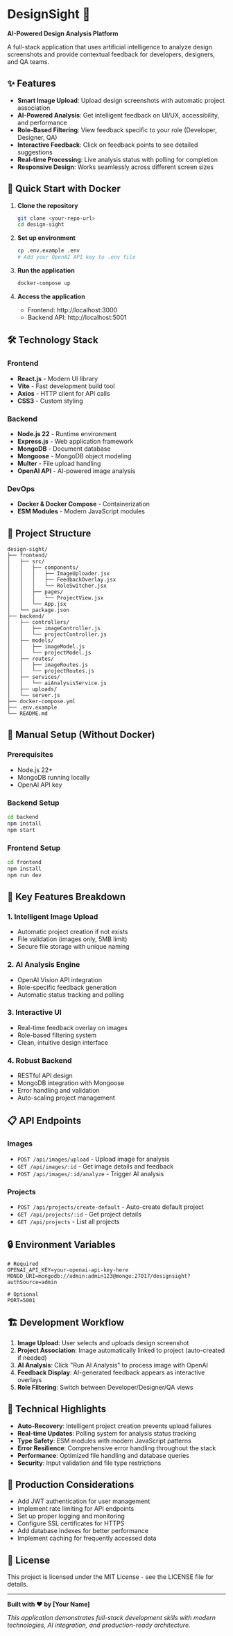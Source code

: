 # DesignSight 🎨

**AI-Powered Design Analysis Platform**

A full-stack application that uses artificial intelligence to analyze design screenshots and provide contextual feedback for developers, designers, and QA teams.

## ✨ Features

- **Smart Image Upload**: Upload design screenshots with automatic project association
- **AI-Powered Analysis**: Get intelligent feedback on UI/UX, accessibility, and performance
- **Role-Based Filtering**: View feedback specific to your role (Developer, Designer, QA)
- **Interactive Feedback**: Click on feedback points to see detailed suggestions
- **Real-time Processing**: Live analysis status with polling for completion
- **Responsive Design**: Works seamlessly across different screen sizes

## 🚀 Quick Start with Docker

1. **Clone the repository**
   ```bash
   git clone <your-repo-url>
   cd design-sight
   ```

2. **Set up environment**
   ```bash
   cp .env.example .env
   # Add your OpenAI API key to .env file
   ```

3. **Run the application**
   ```bash
   docker-compose up
   ```

4. **Access the application**
   - Frontend: http://localhost:3000
   - Backend API: http://localhost:5001

## 🛠️ Technology Stack

### Frontend
- **React.js** - Modern UI library
- **Vite** - Fast development build tool
- **Axios** - HTTP client for API calls
- **CSS3** - Custom styling

### Backend
- **Node.js 22** - Runtime environment
- **Express.js** - Web application framework
- **MongoDB** - Document database
- **Mongoose** - MongoDB object modeling
- **Multer** - File upload handling
- **OpenAI API** - AI-powered image analysis

### DevOps
- **Docker & Docker Compose** - Containerization
- **ESM Modules** - Modern JavaScript modules

## 📁 Project Structure

```
design-sight/
├── frontend/
│   ├── src/
│   │   ├── components/
│   │   │   ├── ImageUploader.jsx
│   │   │   ├── FeedbackOverlay.jsx
│   │   │   └── RoleSwitcher.jsx
│   │   ├── pages/
│   │   │   └── ProjectView.jsx
│   │   └── App.jsx
│   └── package.json
├── backend/
│   ├── controllers/
│   │   ├── imageController.js
│   │   └── projectController.js
│   ├── models/
│   │   ├── imageModel.js
│   │   └── projectModel.js
│   ├── routes/
│   │   ├── imageRoutes.js
│   │   └── projectRoutes.js
│   ├── services/
│   │   └── aiAnalysisService.js
│   ├── uploads/
│   └── server.js
├── docker-compose.yml
├── .env.example
└── README.md
```

## 🔧 Manual Setup (Without Docker)

### Prerequisites
- Node.js 22+
- MongoDB running locally
- OpenAI API key

### Backend Setup
```bash
cd backend
npm install
npm start
```

### Frontend Setup
```bash
cd frontend
npm install
npm run dev
```

## 🌟 Key Features Breakdown

### 1. Intelligent Image Upload
- Automatic project creation if not exists
- File validation (images only, 5MB limit)
- Secure file storage with unique naming

### 2. AI Analysis Engine
- OpenAI Vision API integration
- Role-specific feedback generation
- Automatic status tracking and polling

### 3. Interactive UI
- Real-time feedback overlay on images
- Role-based filtering system
- Clean, intuitive design interface

### 4. Robust Backend
- RESTful API design
- MongoDB integration with Mongoose
- Error handling and validation
- Auto-scaling project management

## 📋 API Endpoints

### Images
- `POST /api/images/upload` - Upload image for analysis
- `GET /api/images/:id` - Get image details and feedback
- `POST /api/images/:id/analyze` - Trigger AI analysis

### Projects
- `POST /api/projects/create-default` - Auto-create default project
- `GET /api/projects/:id` - Get project details
- `GET /api/projects` - List all projects

## 🔒 Environment Variables

```env
# Required
OPENAI_API_KEY=your-openai-api-key-here
MONGO_URI=mongodb://admin:admin123@mongo:27017/designsight?authSource=admin

# Optional
PORT=5001
```

## 🏗️ Development Workflow

1. **Image Upload**: User selects and uploads design screenshot
2. **Project Association**: Image automatically linked to project (auto-created if needed)
3. **AI Analysis**: Click "Run AI Analysis" to process image with OpenAI
4. **Feedback Display**: AI-generated feedback appears as interactive overlays
5. **Role Filtering**: Switch between Developer/Designer/QA views

## 🎯 Technical Highlights

- **Auto-Recovery**: Intelligent project creation prevents upload failures
- **Real-time Updates**: Polling system for analysis status tracking
- **Type Safety**: ESM modules with modern JavaScript patterns
- **Error Resilience**: Comprehensive error handling throughout the stack
- **Performance**: Optimized file handling and database queries
- **Security**: Input validation and file type restrictions

## 🚀 Production Considerations

- Add JWT authentication for user management
- Implement rate limiting for API endpoints
- Set up proper logging and monitoring
- Configure SSL certificates for HTTPS
- Add database indexes for better performance
- Implement caching for frequently accessed data

## 📄 License

This project is licensed under the MIT License - see the LICENSE file for details.

***

**Built with ❤️ by [Your Name]**

*This application demonstrates full-stack development skills with modern technologies, AI integration, and production-ready architecture.*
